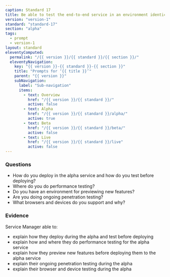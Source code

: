 ```yaml
---
caption: Standard 17
title: Be able to test the end-to-end service in an environment identical to that of the live version on all common browsers and devices. Use dummy accounts and a representative sample of users.
version: "version-1"
standard: "standard-17"
section: "alpha"
tags:
  - prompt
  - version-1
layout: standard
eleventyComputed:
  permalink: "/{{ version }}/{{ standard }}/{{ section }}/"
  eleventyNavigation:
    key: "{{ version }}-{{ standard }}-{{ section }}"
    title: "Prompts for ‘{{ title }}’"
    parent: "{{ version }}"
    subNavigation:
      label: "Sub-navigation"
      items:
        - text: Overview
          href: "/{{ version }}/{{ standard }}/"
          active: false
        - text: Alpha
          href: "/{{ version }}/{{ standard }}/alpha/"
          active: true
        - text: Beta
          href: "/{{ version }}/{{ standard }}/beta/"
          active: false
        - text: Live
          href: "/{{ version }}/{{ standard }}/live"
          active: false
---
```


### Questions

- How do you deploy in the alpha service and how do you test before deploying?
- Where do you do performance testing?
- Do you have an environment for previewing new features?
- Are you doing ongoing penetration testing?
- What browsers and devices do you support and why?

### Evidence

Service Manager able to:

- explain how they deploy during the alpha and test before deploying
- explain how and where they do performance testing for the alpha service
- explain how they preview new features before deploying them to the alpha service
- explain their ongoing penetration testing during the alpha
- explain their browser and device testing during the alpha
